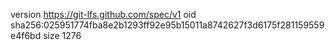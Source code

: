 version https://git-lfs.github.com/spec/v1
oid sha256:025951774fba8e2b1293ff92e95b15011a8742627f3d6175f281159559e4f6bd
size 1276
